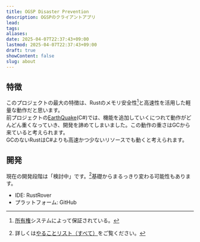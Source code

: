 ```yaml
---
title: OGSP Disaster Prevention
description: OGSPのクライアントアプリ
lead: 
tags: 
aliases: 
date: 2025-04-07T22:37:43+09:00
lastmod: 2025-04-07T22:37:43+09:00
draft: true
showContent: false
slug: about
---
```

## 特徴
このプロジェクトの最大の特徴は、Rustのメモリ安全性[^1]と高速性を活用した軽量な動作だと思います。  
前プロジェクトの[EarthQuake](EarthQuake/EarthQuake.desktop.md)(C#)では、機能を追加していくにつれて動作がどんどん重くなっていき、開発を諦めてしまいました。この動作の重さはGCから来ていると考えられます。  
GCのないRustはC#よりも高速かつ少ないリソースでも動くと考えられます。
## 開発
現在の開発段階は「検討中」です。[^2]基礎からまるっきり変わる可能性もあります。
- IDE: RustRover
- プラットフォーム: GitHub


[^1]: [所有権](../../../開発/Knowledge/lang/Rust/所有権.md)システムによって保証されている。
[^2]: 詳しくは[やることリスト（すべて）](../../../TODO/やることリスト（すべて）.md)をご覧ください。

